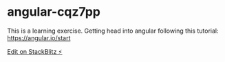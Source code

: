 # angular-cqz7pp

This is a learning exercise. Getting head into angular following this tutorial: https://angular.io/start

[Edit on StackBlitz ⚡️](https://stackblitz.com/edit/angular-cqz7pp)

